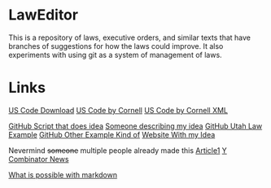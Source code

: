# LawEditor
This is a repository of laws, executive orders, and similar texts that have branches of suggestions for how the laws could improve. It also experiments with using git as a system of management of laws.
# Links
[US Code Download](http://uscode.house.gov/download/download.shtml)
[US Code by Cornell](https://www.law.cornell.edu/uscode/text)
[US Code by Cornell XML](https://www.law.cornell.edu/wiki/lexcraft/united_states_code_in_xml)

[GitHub Script that does idea](https://github.com/divegeek/uscode)
[Someone describing my idea](https://github.com/divegeek/uscode/issues/1)
[GitHub Utah Law Example](https://github.com/divegeek/utahcode)
[GitHub Other Example Kind of](https://github.com/unitedstates/uscode)
[Website With my Idea](https://theunitedstates.io/)

Nevermind ~~someone~~ multiple people already made this [Article1](http://radar.oreilly.com/2012/12/the-united-states-code-is-on-github.html) [Y Combinator News](https://news.ycombinator.com/item?id=1724487)


[What is possible with markdown](https://guides.github.com/features/mastering-markdown/)
